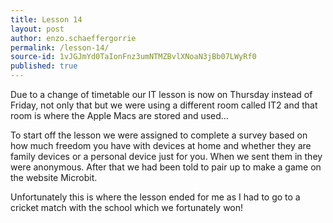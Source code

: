 ```yaml
---
title: Lesson 14
layout: post
author: enzo.schaeffergorrie
permalink: /lesson-14/
source-id: 1vJGJmYd0TaIonFnz3umNTMZBvlXNoaN3jBb07LWyRf0
published: true
---
```

Due to a change of timetable our IT lesson is now on Thursday instead of Friday, not only that but we were using a different room called IT2 and that room is where the Apple Macs are stored and used…

To start off the lesson we were assigned to complete a survey based on how much freedom you have with devices at home and whether they are family devices or a personal device just for you. When we sent them in they were anonymous. After that we had been told to pair up to make a game on the website Microbit. 

Unfortunately this is where the lesson ended for me as I had to go to a cricket match with the school which we fortunately won!

